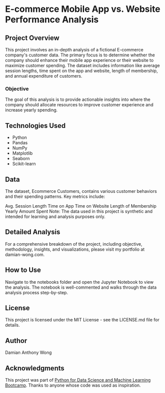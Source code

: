 # E-commerce Mobile App vs. Website Performance Analysis

## Project Overview
This project involves an in-depth analysis of a fictional E-commerce company's customer data. The primary focus is to determine whether the company should enhance their mobile app experience or their website to maximize customer spending. The dataset includes information like average session lengths, time spent on the app and website, length of membership, and annual expenditure of customers.

### Objective
The goal of this analysis is to provide actionable insights into where the company should allocate resources to improve customer experience and increase yearly spending.

## Technologies Used
- Python
- Pandas
- NumPy
- Matplotlib
- Seaborn
- Scikit-learn

## Data
The dataset, Ecommerce Customers, contains various customer behaviors and their spending patterns. Key metrics include:

Avg. Session Length
Time on App
Time on Website
Length of Membership
Yearly Amount Spent
Note: The data used in this project is synthetic and intended for learning and analysis purposes only.

## Detailed Analysis
For a comprehensive breakdown of the project, including objective, methodology, insights, and visualizations, please visit my portfolio at damian-wong.com.

## How to Use
Navigate to the notebooks folder and open the Jupyter Notebook to view the analysis. The notebook is well-commented and walks through the data analysis process step-by-step.

## License
This project is licensed under the MIT License - see the LICENSE.md file for details.

## Author
Damian Anthony Wong

## Acknowledgments
This project was part of [Python for Data Science and Machine Learning Bootcamp](https://www.udemy.com/course/python-for-data-science-and-machine-learning-bootcamp/).
Thanks to anyone whose code was used as inspiration.
